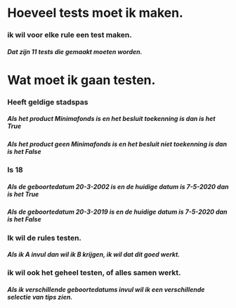 # Hoeveel tests moet ik maken.

### ik wil voor elke rule een test maken. 
##### Dat zijn 11 tests die gemaakt moeten worden.


# Wat moet ik gaan testen.

### Heeft geldige stadspas
##### Als het product Minimafonds is en het besluit toekenning is dan is het True
##### Als het product geen Minimafonds is en het besluit niet toekenning is dan is het False

### Is 18
##### Als de geboortedatum 20-3-2002 is en de huidige datum is 7-5-2020 dan is het True
##### Als de geboortedatum 20-3-2019 is en de huidige datum is 7-5-2020 dan is het False




### Ik wil de rules testen. 
##### Als ik A invul dan wil ik B krijgen, ik wil dat dit goed werkt.

### ik wil ook het geheel testen, of alles samen werkt.
##### Als ik verschillende geboortedatums invul wil ik een verschillende selectie van tips zien.